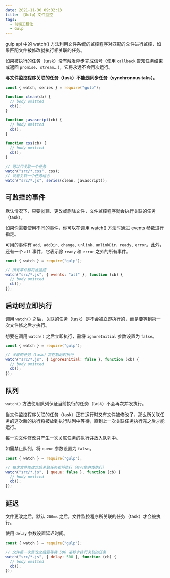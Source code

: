 ```yaml
---
date: 2021-11-30 09:32:13
title: 【Gulp】文件监控
tags:
  - 前端工程化
  - Gulp
---
```


gulp api 中的 watch() 方法利用文件系统的监控程序对匹配的文件进行监控，如果匹配文件被修改就执行相关联的任务。

如果被执行的任务（task）没有触发异步完成信号（使用 `callback` 告知任务结束或返回 `promise`、`stream`...），它将永远不会再次运行。

**与文件监控程序关联的任务（task）不能是同步任务（synchronous taks）。**

```js
const { watch, series } = require("gulp");

function clean(cb) {
  // body omitted
  cb();
}

function javascript(cb) {
  // body omitted
  cb();
}

function css(cb) {
  // body omitted
  cb();
}

// 可以只关联一个任务
watch("src/*.css", css);
// 或者关联一个任务组合
watch("src/*.js", series(clean, javascript));
```

## 可监控的事件

默认情况下，只要创建、更改或删除文件，文件监控程序就会执行关联的任务（task）。

如果你需要使用不同的事件，你可以在调用 watch() 方法时通过 events 参数进行指定。

可用的事件有 `add、addDir、change、unlink、unlinkDir、ready、error`。此外，还有一个 `all` 事件，它表示除 `ready` 和 `error` 之外的所有事件。

```js
const { watch } = require("gulp");

// 所有事件都将被监控
watch("src/*.js", { events: "all" }, function (cb) {
  // body omitted
  cb();
});
```

## 启动时立即执行

调用 `watch()` 之后，关联的任务（task）是不会被立即执行的，而是要等到第一次文件修之后才执行。

想要在调用 `watch()` 之后立即执行，需将 `ignoreInitial` 参数设置为 `false`。

```js
const { watch } = require("gulp");

// 关联的任务（task）将在启动时执行
watch("src/*.js", { ignoreInitial: false }, function (cb) {
  // body omitted
  cb();
});
```

## 队列

`watch()` 方法使用队列保证当前执行的任务（task）不会再次并发执行。

当文件监控程序关联的任务（task）正在运行时又有文件被修改了，那么所关联任务的这次新的执行将被放到执行队列中等待，直到上一次关联任务执行完之后才能运行。

每一次文件修改只产生一次关联任务的执行并放入队列中。

如需禁止队列，将 `queue` 参数设置为 `false`。

```js
const { watch } = require("gulp");

// 每次文件修改之后关联任务都将执行（有可能并发执行）
watch("src/*.js", { queue: false }, function (cb) {
  // body omitted
  cb();
});
```

## 延迟

文件更改之后，默认 `200ms` 之后，文件监控程序所关联的任务（task）才会被执行。

使用 `delay` 参数设置延迟时间。

```js
const { watch } = require("gulp");

// 文件第一次修改之后要等待 500 毫秒才执行关联的任务
watch("src/*.js", { delay: 500 }, function (cb) {
  // body omitted
  cb();
});
```
